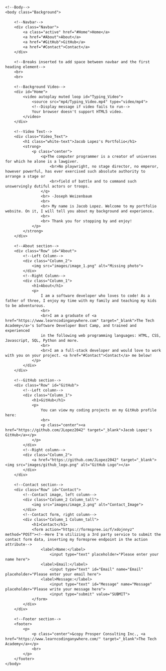 <!DOCTYPE html>
<html>
    <!--HEAD-->
    <head>
        <meta charset="UTF-8">
        <meta name="viewport" content="width=device-width" />
        <title>Jacob Lopez</title>
        <link rel="stylesheet" type="text/css" href="stylesheet/portfolio.css">
    </head>

    <!--Body-->
    <body class="Background">

        <!--Navbar-->
        <div class="Navbar">
            <a class="active" href="#Home">Home</a>
            <a href="#About">About</a>
            <a href="#GitHub">GitHub</a>
            <a href="#Contact">Contact</a>
        </div>

        <!--Breaks inserted to add space between navbar and the first heading element-->
        <br>
        <br>

        <!--Background Video-->
        <div id="Home">
            <video autoplay muted loop id="Typing_Video">
                <source src="mp4/Typing_Video.mp4" type="video/mp4">
                <!--Display message if video fails to run-->
                Your browser doesn't support HTML5 video.
            </video>
        </div>

        <!--Video Text-->
        <div class="Video_Text">
            <h1 class="white-text">Jacob Lopez's Portfolio</h1>
            <strong>
                <p class="center">
                    <q>The computer programmer is a creator of universes for which he alone is a lawgiver.
                        <br>No playwright, no stage director, no emperor, however powerful, has ever exercised such absolute authority to arrange a stage or
                        <br>field of battle and to command such unswervingly dutiful actors or troops.
                    </q>
                    <br> -Joseph Weizenbaum
                    <br>
                    <br> My name is Jacob Lopez. Welcome to my portfolio website. On it, I will tell you about my background and experience.
                    <br>
                    <br> Thank you for stopping by and enjoy!
                </p>
            </strong>
        </div>

        <!--About section-->
        <div class="Row" id="About">
            <!--Left Column-->
            <div class="Column_2">
                <img src="images/image_1.png" alt="Missing photo">
            </div>
            <!--Right Column-->
            <div class="Column_1">
                <h1>About</h1>
                <p>
                    I am a software developer who loves to code! As a father of three, I enjoy my time with my family and teaching my kids to be adventurous.
                    <br>
                    <br>I am a graduate of <a href="https://www.learncodinganywhere.com" target="_blank">The Tech Academy</a>'s Software Developer Boot Camp, and trained and experienced
                    in the following web programming languages: HTML, CSS, Javascript, SQL, Python and more.
                    <br>
                    <br>I am a full-stack developer and would love to work with you on your project. <a href="#Contact">Contact</a> me below!
                </p>
            </div>
        </div>

        <!--GitHub section-->
        <div class="Row" id="GitHub">
            <!--Left column-->
            <div class="Column_1">
                <h1>GitHub</h1>
                <p>
                    You can view my coding projects on my GitHub profile here:
                    <br>
                    <p class="center"><a href="https://github.com/JLopez2042" target="_blank">Jacob Lopez's GitHub</a></p>
                </p>
            </div>
            <!--Right column-->
            <div class="Column_2">
                <a href="https://github.com/JLopez2042" target="_blank"><img src="images/github_logo.png" alt="GitHub Logo"></a>
            </div>
        </div>

        <!--Contact section-->
        <div class="Row" id="Contact">
            <!--Contact image, left column-->
            <div class="Column_2 Column_tall">
                <img src="images/image_2.png" alt="Contact_Image">
            </div>
            <!--Contact form, right column-->
            <div class="Column_1 Column_tall">
                <h1>Contact</h1>
                <form action="https://formspree.io/f/xdojnnyz" method="POST"><!--Here I'm utilizing a 3rd party service to submit the contact form data, inserting my formspree endpoint in the action attribute-->
                    <label>Name:</label>
                        <input type="text" placeholder="Please enter your name here">
                    <label>Email:</label>
                        <input type="text" id="Email" name="Email" placeholder="Please enter your email here">
                    <label>Message:</label>
                        <input type="text" id="Message" name="Message" placeholder="Please write your message here">
                        <input type="submit" value="SUBMIT">
                </form>
            </div>
        </div>

        <!--Footer section-->
        <footer>
            <p>
                <p class="center">&copy Prosper Consulting Inc., <a href="https://www.learncodinganywhere.com/" target="_blank">The Tech Academy</a></p>
                <br>
            </p>
        </footer>
    </body>
</html>
